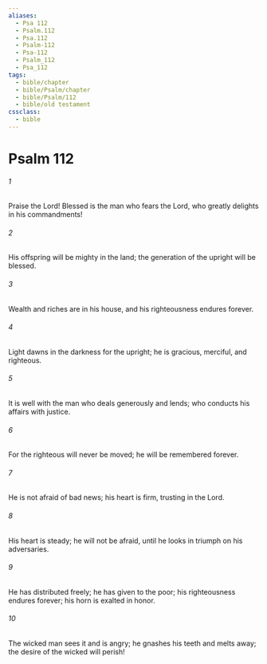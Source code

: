 ```yaml
---
aliases:
  - Psa 112
  - Psalm.112
  - Psa.112
  - Psalm-112
  - Psa-112
  - Psalm_112
  - Psa_112
tags:
  - bible/chapter
  - bible/Psalm/chapter
  - bible/Psalm/112
  - bible/old testament
cssclass:
  - bible
---
```


# Psalm 112

###### 1
Praise the Lord!   Blessed is the man who fears the Lord, who greatly delights in his commandments!
###### 2
His offspring will be mighty in the land;   the generation of the upright will be blessed.
###### 3
Wealth and riches are in his house, and his righteousness endures forever.
###### 4
Light dawns in the darkness for the upright; he is gracious, merciful, and righteous.
###### 5
It is well with the man who deals generously and lends; who conducts his affairs with justice.
###### 6
For the righteous will never be moved;   he will be remembered forever.
###### 7
He is not afraid of bad news; his heart is firm, trusting in the Lord.
###### 8
His heart is steady; he will not be afraid, until he looks in triumph on his adversaries.
###### 9
He has distributed freely; he has given to the poor; his righteousness endures forever; his horn is exalted in honor.
###### 10
The wicked man sees it and is angry; he gnashes his teeth and melts away;   the desire of the wicked will perish!


